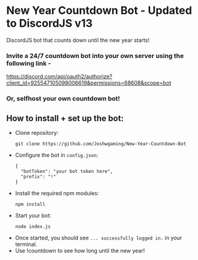 # New Year Countdown Bot - **Updated to DiscordJS v13**
DiscordJS bot that counts down until the new year starts!

### Invite a 24/7 countdown bot into your own server using the following link -
https://discord.com/api/oauth2/authorize?client_id=925547105098006619&permissions=68608&scope=bot

### Or, selfhost your own countdown bot!

## How to install + set up the bot:
- Clone repository:
  ```
  git clone https://github.com/Joshwgaming/New-Year-Countdown-Bot
  ```
- Configure the bot in `config.json`:
  ```
  {
    "botToken": "your bot token here",
    "prefix": "!"
  }
  ```
- Install the required npm modules:
  ```
  npm install
  ```
- Start your bot:
  ```
  node index.js
  ```
- Once started, you should see `... successfully logged in.` in your terminal.
- Use !countdown to see how long until the new year!
